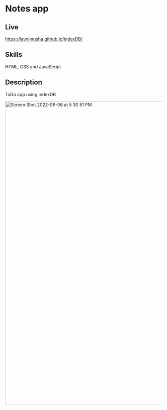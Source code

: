 # Notes app
## Live
 https://lavnimusha.github.io/indexDB/
 ## Skills
 HTML, CSS and JavaScript
 ## Description
ToDo app using indexDB

<img width="975" alt="Screen Shot 2022-06-06 at 5 30 51 PM" src="https://user-images.githubusercontent.com/40901373/172271326-6ad3b545-8526-4d00-beef-5308437c6703.png">
